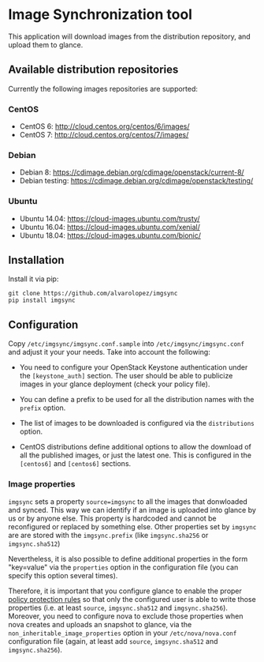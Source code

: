 # Image Synchronization tool

This application will download images from the distribution repository, and
upload them to glance.

## Available distribution repositories

Currently the following images repositories are supported:

### CentOS

- CentOS 6: http://cloud.centos.org/centos/6/images/
- CentOS 7: http://cloud.centos.org/centos/7/images/

### Debian

- Debian 8: https://cdimage.debian.org/cdimage/openstack/current-8/
- Debian testing: https://cdimage.debian.org/cdimage/openstack/testing/

### Ubuntu

- Ubuntu 14.04: https://cloud-images.ubuntu.com/trusty/
- Ubuntu 16.04: https://cloud-images.ubuntu.com/xenial/
- Ubuntu 18.04: https://cloud-images.ubuntu.com/bionic/

## Installation

Install it via pip:

    git clone https://github.com/alvarolopez/imgsync
    pip install imgsync

## Configuration

Copy `/etc/imgsync/imgsync.conf.sample` into `/etc/imgsync/imgsync.conf` and
adjust it your your needs. Take into account the following:

- You need to configure your OpenStack Keystone authentication under the
  `[keystone_auth]` section. The user should be able to publicize images in
  your glance deployment (check your policy file).

- You can define a prefix to be used for all the distribution names with the
  `prefix` option.

- The list of images to be downloaded is configured via the `distributions`
  option.

- CentOS distributions define additional options to allow the download of
  all the published images, or just the latest one. This is configured in
  the `[centos6]` and `[centos6]` sections.

### Image properties

`imgsync` sets a property `source=imgsync` to all the images that donwloaded
and synced. This way we can identify if an image is uploaded into glance by us
or by anyone else. This property is hardcoded and cannot be reconfigured or
replaced by something else. Other properties set by `imgsync` are are stored with the
`imgsync.prefix` (like `imgsync.sha256` or `imgsync.sha512`)

Nevertheless, it is also possible to define additional properties in the form
"key=value" via the `properties` option in the configuration file (you can
specify this option several times).

Therefore, it is important that you configure glance to enable the proper
[policy protection rules](https://docs.openstack.org/developer/glance/property-protections.html)
so that only the configured user is able to write those properties (i.e. at
least `source`, `imgsync.sha512` and `imgsync.sha256`). Moreover, you need to
configure nova to exclude those properties when nova creates and uploads an
snapshot to glance, via the `non_inheritable_image_properties` option in your
`/etc/nova/nova.conf` configuration file (again, at least add `source`,
`imgsync.sha512` and `imgsync.sha256`).
